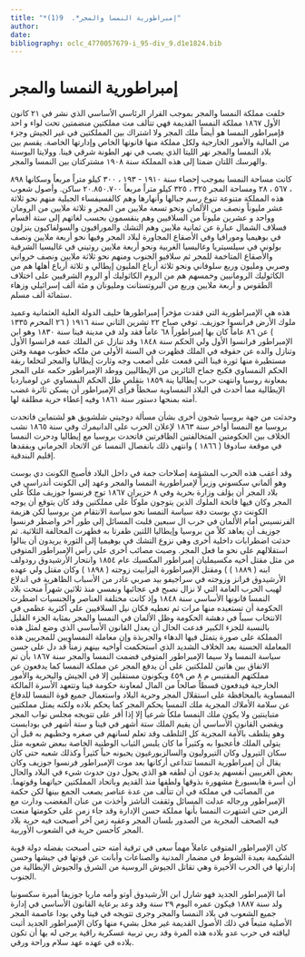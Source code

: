```yaml
---
title: "*إمبراطورية النمسا والمجر*.  9(1)"
author: 
date: 
bibliography: oclc_4770057679-i_95-div_9.d1e1824.bib
---
```


 

#  إمبراطورية النمسا والمجر 


 خلفت مملكة النمسا والمجر بموجب القرار الرئاسي الأساسي الذي نشر في  ٢١  كانون الأول  ١٨٦٧  مملكة النمسا القديمة فهي تتألف مت مملكتين منضمتين تحت لواء و  احد  فإمبراطور النمسا هو أيضاً ملك المجر ولا اشتراك بين المملكتين في غير الجيش وجزء من المالية والأمور الخارجية ولكل مملكة منها قانونها الخاص وإدارتها الخاصة. يقسم بين بلاد النمسا والمجر نهر الليتا الذي يصب في نهر الطونة شرقي فينا. وولايتا البوسنة والهرسك اللتان ضمتا إلى هذه المملكة سنة  ١٩٠٨  مشتركتان بين النمسا والمجر. 

 كانت مساحة النمسا بموجب إحصاء سنة  ١٩١٠  -  ١٩٣  ،  ٣٠٠  كيلو متراً مربعاً وسكانها  ٨٩٨  ،  ٥٦٧  ،  ٢٨  ومساحة المجر  ٣٢٥  ،  ٣٢٥  كيلو متراً مربعاً  ٢٠.٨٥٠.٧٠٠  ساكن. وأصول شعوب هذه المملكة متنوعة تنوع رسم جبالها وأنهارها وهم كالفسيفساء الجبلية منهم نحو  ثلاثة  عشر  مليوناً ونصف من الألمان ونحو  تسعة  ملايين من المجر و  ثلاثة  ملايين من الرومان وواحد و  عشرين  مليوناً من السلافيين وهم ينقسمون بحسب لغاتهم إلى  ستة  أقسام فسلاف الشمال عبارة عن  ثمانية  ملايين وهم التشك والمورافيون والسولفاكيون ينزلون في بوهيميا ومورافيا وفي الأصقاع المجاورة لبلاد المجر وفيها نحو  أربعة  ملايين ونصف بولوني في سيلسيتريا وغاليسيا الغربية ونحو  أربعة  ملايين روتيني في غاليسيا الشرقية والأصقاع المتاخمة للمجر ثم سلافيو الجنوب ومنهم نحو  ثلاثة  ملايين ونصف خرواني وصربي ومليون وربع سلوفاني ونحو  ثلاثة  أرباع المليون إيطالي و  ثلاثة  أرباع أهلها هم من الكاثوليك الرومانيين وخمسهم هم من الروم الكاثوليك أو الروم الشرقيين على اختلاف الطقوس و  أربعة  ملايين وربع من البروتستانت ومليونان و  مئة  ألف  إسرائيلي وزهاء  ستمائة  ألف  مسلم. 

 هذه هي الإمبراطورية التي فقدت مؤخراً إمبراطورها حليف الدولة العلية العثمانية وعميد ملوك الأرض فرانسوا جوزيف. توفي صباح  ٢٢  تشرين الثاني سنة  ١٩١٦  (  ٢٦  المحرم  ١٣٣٥  ) عن  ٨٦  عاماً كان بها إمبراطوراً  ٦٨  عاماً فقد ولد في مدينة فينا سنة  ١٨٣٠  وهو ابن الإمبراطور فرانسوا الأول ولي الحكم سنة  ١٨٤٨  وقد تنازل عن الملك عمه فرانسوا الأول وتنازل والده عن حقوقه في الملك فظهرت في السنة الأولى من ملكه خطوب مهمة وفتن مستطيرة منها ثورة فينا التي قمعت على أصعب وجه وثارت إيطاليا والمجر لتخلعا   ربقة الحكم النمساوي فكبح جماح الثائرين من الإيطاليين ووطد الإمبراطور حكمه على المجر بمعاونة روسيا وانتهت حرب إيطاليا ينة  ١٨٥٩  بتقلص ظل الحكم النمساوي عن لومبارديا الإيطالية مما أحدث في البلاد النمساوية سخطاً فرأى الإمبراطور أن يسكن ثائرة غضب أمته بمنحها دستور سنة  ١٨٦١  وفيه إعطاء حرية مطلقة لها. 

 وحدثت من جهة بروسيا شجون أخرى بشأن مسألة دوجيتي شلشويق هو لشتماين فاتحدت بروسيا مع النمسا أواخر سنة  ١٨٦٣  لإعلان الحرب على الدانيمرك وفي سنة  ١٨٦٥  نشب الخلاف بين الحكومتين المتخالفتين الظافرتين فاتحدت بروسيا مع إيطاليا ودحرت النمسا في موقعة سادوفا ( ١٨٦٦ ) وانتهى ذلك بانفصال النمسا عن الاتحاد الجرماني وبفقدها إقليم البندقية. 

 وقد أعقب هذه الحرب المشؤمة إصلاحات جمة في داخل البلاد فأصبح الكونت دي بوست وهو ألماني سكسوني وزيراً لإمبراطورية النمسا والمجر وعهد إلى الكونت أندراسي في بلاد المجر أن يؤلف وزارة بحرية وفي  ٨  حزيران  ١٨٦٧  توج فرنسوا جوزيف ملكاً على المجر وكان فيها فاتحة الملوك الذين يتوجون ملوكاً على مملكتين وقد كان يتوقع أن يوجه الكونت دي بوست دفة سياسة النمسا نحو سياسة الانتقام من بروسيا لكن هزيمة الفرنسيس أمام الألمان في حرب ال  سبعين  قلبت المسائل إلى طور آخر واضطر فرنسوا جوزيف أن يعاهد كلاً من بروسيا وإيطاليا اللتين ظفرتا به فظهرت المحالفة الثلاثية. ثم حدثت اضطرابات داخلية أخرى وهي نزوع التشك في بوهيميا إلى الثورة يريدون أن ينالوا استقلالهم على نحو ما فعل المجر. وصبت مصائب أخرى على رأس الإمبراطور المتوفى من مثل مقتل أخيه مكسيمليان إمبراطور المكسيك عام  ١٨٥٤  وانتحار الأرشيدوق رودولف ابنه ( ١٨٨٩ ) ) ومقتل الإمبراطورة اليزابيت زوجته ( ١٨٩٨ ) وكان مقتل ولي عهده الأرشيدوق فرانز وزوجته في سراجيفو بيد صربي غادر من الأسباب الظاهرية في اندلاع لهيب الحرب العامة التي لا نزال نصبح في عجائبها ونمسي منذ  ثلاثين  شهراً منحت بلاد النمسا قانونها الأساسي سنة  ١٨٤٨  وإذ كانت مختلفة العناصر والجنسيات اضطرت الحكومة أن تستعيده منها مرات ثم تعطيه فكان نيل السلافيين على أكثرية عظمى في الانتخاب سبباً في دهشة الحكومة وظل الألمان في النمسا والمجر بمثابة الجزء القليل   بالنسبة للجزء الكبير فدعت الحال أن يعدل  القانون الأساسي  الذي وضع لمثل هذه المملكة على صورة يتمثل فيها الدهاء والجربذة وإن معاملة النمساويين للمجريين هذه المعاملة الحسنة بعد الخلاف الشديد الذي استحكمت أواخيه بينهم زمناً قد دل على حسن سياسة النمسا ولا سيما الإمبراطور المتوفى فضمت النمسا والمجر سنة  ١٨٦٧  بأن تم الاتفاق بين هاتين للملكتين على أن يدفع المجر عن مملكة النمسا كما يدفعون عن مملكتهم المقتبس م  ٨  ص  ٤٥٩  ويكونون مستقلين إلا في الجيش والبحرية والأمور الخارجية فيدفعون قسطاً صالحاً من المال لمعاونة حكومة فينا وتتعهد الأسرة المالكة النمساوية بالمحافظة على استقلال المجر وحرية البلاد واستعمال جميع قوة النمسا للدفاع عن سلامة الأملاك المجرية ملك النمسا يحكم المجر كما يحكم بلاده ولكنه يمثل مملكتين متباينتين ولا يكون ملك النمسا ملكاً شرعياً إلا إذا أقر على تتويجه مجلس نواب المجر ويقضي  القانون الأساسي  أن يقيم الملك  ستة  أشهر في فينا و  ستة  أشهر في بودابست وهو يتلطف بالأمة المجرية كل التلطف وقد تعلم لسانهم في صغره وخطبهم به قبل أن يتولى الملك فأعجبوا به وكثيراً ما كان يلبس الثياب الوطنية الخاصة ببعض شعوبه مثل سكان التيرول وكان التيروليون والسالزبورغيون يحبونه حباً كثيراً وكذلك شعبه حتى كان يقال أن إمبراطورية النمسا تتداعى أركانها بعد موت الإمبراطور فرنسوا جوزيف وكان بعض الغربيين أنفسهم يدعون أن لطفه هو الذي يحول دون حدوث شيء في البلاد والحال أن أسرة هابسبورغ مشهورة بذوقها ولطفها منذ القديم وباتحاد المملكتين حياتهما وقوتهما. من المصائب في مملكة في أن تتألف من عدة عناصر يصعب الجمع بينها لكن حكمة الإمبراطور ورجاله عدلت المسائل وثقفت الناشز وأخذت من عنان المغضب ودارت مع الزمن حتى اشتهرت النمسا بأنها مملكة حسن الإدارة وقد جاء زمن على حكومتها منعت فيه الصحف المجرية من الصدور بلسان المجر وعقبه زمن آخر أصبحت فيه حرية بلاد المجر كأحسن حرية في الشعوب الأوربية. 
 
 كان الإمبراطور المتوفى عاملاً مهماً سعى في ترقية أمته حتى أصبحت بفضله دولة قوية الشكيمة بعيدة الشوط في مضمار المدنية والصناعات وأبانت عن قوتها في جيشها وحسن إدارتها في الحرب الأخيرة وهي تقاتل الجيوش الروسية من الشرق والجيوش الإيطالية من   الجنوب. 

 أما الإمبراطور الجديد فهو شارل ابن الأرشيدوق أوتو وأمه ماريا جوزيفا أميرة سكسونيا ولد سنة  ١٨٨٧  فيكون عمره اليوم  ٢٩  سنة وقد وعد برعاية  القانون الأساسي  في إدارة جميع الشعوب في بلاد النمسا والمجر وجرى تتويجه في فينا وفي بودا عاصمة المجر الأصلية متبعاً في ذلك الأصول القديمة غير مخل بشيء منها وكان الإمبراطور الجديد أثبت لياقته في حرب عدو بلاده هذه المرة وقد ربي تربية عسكرية راقية يرجى له بها أن تكون بلاده في عهده عهد سلام وراحة ورقي. 
